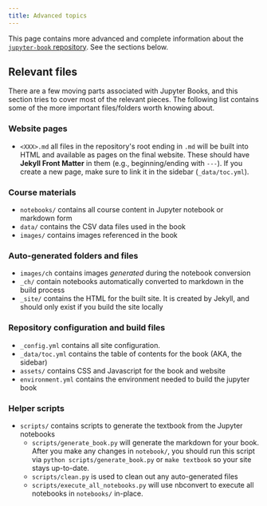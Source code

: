 ```yaml
---
title: Advanced topics
---
```


This page contains more advanced and complete information about the
[`jupyter-book` repository](https://github.com/choldgraf/jupyter-book). See the sections below.

## Relevant files

There are a few moving parts associated with Jupyter Books, and this
section tries to cover most of the relevant pieces. The following list contains some
of the more important files/folders worth knowing about.

### Website pages

* `<XXX>.md` all files in the repository's root ending in `.md` will be built into HTML
  and available as pages on the final website. These should have **Jekyll Front Matter**
  in them (e.g., beginning/ending with `---`). If you create a new page, make sure to
  link it in the sidebar (`_data/toc.yml`).

### Course materials

* `notebooks/` contains all course content in Jupyter notebook or markdown form
* `data/` contains the CSV data files used in the book
* `images/` contains images referenced in the book

### Auto-generated folders and files
* `images/ch` contains images *generated* during the notebook conversion
* `_ch/` contain notebooks automatically converted to markdown in the build process
* `_site/` contains the HTML for the built site. It is created by Jekyll, and should only exist if you build the site locally

### Repository configuration and build files
* `_config.yml` contains all site configuration.
* `_data/toc.yml` contains the table of contents for the book (AKA, the sidebar)
* `assets/` contains CSS and Javascript for the book and website
* `environment.yml` contains the environment needed to build the jupyter book

### Helper scripts

* `scripts/` contains scripts to generate the textbook from the Jupyter notebooks
    * `scripts/generate_book.py` will generate the markdown for your book.
       After you make any changes in `notebook/`, you should run this script via
       `python scripts/generate_book.py` or `make textbook` so your site stays up-to-date.
    * `scripts/clean.py` is used to clean out any auto-generated files
    * `scripts/execute_all_notebooks.py` will use nbconvert to execute all notebooks in `notebooks/` in-place.
